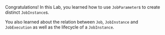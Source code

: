 Congratulations! In this Lab, you learned how to use `JobParameter`s to create distinct `JobInstance`s.

You also learned about the relation between `Job`, `JobInstance` and `JobExecution` as well as the lifecycle of a `JobInstance`.
